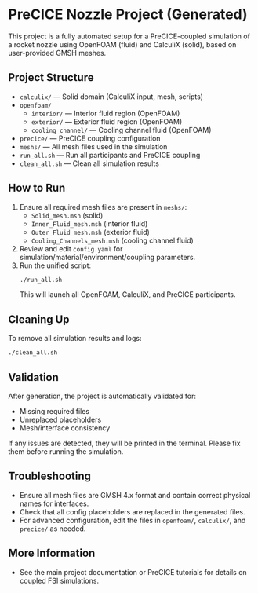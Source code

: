 # PreCICE Nozzle Project (Generated)

This project is a fully automated setup for a PreCICE-coupled simulation of a rocket nozzle using OpenFOAM (fluid) and CalculiX (solid), based on user-provided GMSH meshes.

## Project Structure
- `calculix/` — Solid domain (CalculiX input, mesh, scripts)
- `openfoam/`
  - `interior/` — Interior fluid region (OpenFOAM)
  - `exterior/` — Exterior fluid region (OpenFOAM)
  - `cooling_channel/` — Cooling channel fluid (OpenFOAM)
- `precice/` — PreCICE coupling configuration
- `meshs/` — All mesh files used in the simulation
- `run_all.sh` — Run all participants and PreCICE coupling
- `clean_all.sh` — Clean all simulation results

## How to Run
1. Ensure all required mesh files are present in `meshs/`:
   - `Solid_mesh.msh` (solid)
   - `Inner_Fluid_mesh.msh` (interior fluid)
   - `Outer_Fluid_mesh.msh` (exterior fluid)
   - `Cooling_Channels_mesh.msh` (cooling channel fluid)
2. Review and edit `config.yaml` for simulation/material/environment/coupling parameters.
3. Run the unified script:
   ```bash
   ./run_all.sh
   ```
   This will launch all OpenFOAM, CalculiX, and PreCICE participants.

## Cleaning Up
To remove all simulation results and logs:
```bash
./clean_all.sh
```

## Validation
After generation, the project is automatically validated for:
- Missing required files
- Unreplaced placeholders
- Mesh/interface consistency

If any issues are detected, they will be printed in the terminal. Please fix them before running the simulation.

## Troubleshooting
- Ensure all mesh files are GMSH 4.x format and contain correct physical names for interfaces.
- Check that all config placeholders are replaced in the generated files.
- For advanced configuration, edit the files in `openfoam/`, `calculix/`, and `precice/` as needed.

## More Information
- See the main project documentation or PreCICE tutorials for details on coupled FSI simulations.
